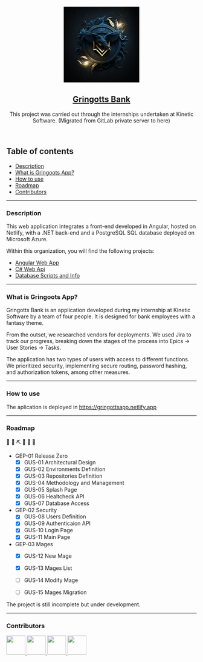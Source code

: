 <p align="center">
  <a href="https://gringottsapp.netlify.app/home">
    <img src="https://github.com/Gringotts-Team/webapp-gringotts/blob/main/src/assets/img/gringotts_logo.png" alt="Gringotts logo" width=200 height=200>
  </a>
  <h2 align="center"><a href="https://gringottsapp.netlify.app/home">Gringotts Bank</a></h2>
  <p align="center">
This project was carried out through the internships undertaken at Kinetic Software. (Migrated from GitLab private server to here)   
    <br>
    </p>
</p>

<br>


## Table of contents
- [Description](#description)
- [What is Gringoots App?](#What-is-Gringoots-App?)
- [How to use](#how-to-use)
- [Roadmap](#roadmap)
- [Contributors](#contributors)

<hr>

### Description

This web application integrates a front-end developed in Angular, hosted on Netlify, with a .NET back-end and a PostgreSQL SQL database deployed on Microsoft Azure. 

Within this organization, you will find the following projects:

 - [Angular Web App](https://github.com/Gringotts-Team/webapp-gringotts/tree/main)
 - [C# Web Api](https://github.com/Gringotts-Team/webapi-gringotts)
 - [Database Scripts and Info](https://github.com/Gringotts-Team/database-gringotts)

<hr>

### What is Gringoots App?

Gringotts Bank is an application developed during my internship at Kinetic Software by a team of four people. It is designed for bank employees with a fantasy theme.

From the outset, we researched vendors for deployments. We used Jira to track our progress, breaking down the stages of the process into Epics -> User Stories -> Tasks.

The application has two types of users with access to different functions. We prioritized security, implementing secure routing, password hashing, and authorization tokens, among other measures.


<hr>

### How to use

The aplication is deployed in https://gringottsapp.netlify.app


<hr>

### Roadmap
  🚧 👷‍ ⛏ 👷 🔧️ 🚧
- GEP-01 Release Zero
  - [x] GUS-01 Architectural Design
  - [x] GUS-02 Environments Definition
  - [x] GUS-03 Repositories Definition
  - [x] GUS-04 Methodology and Management
  - [x] GUS-05 Splash Page
  - [x] GUS-06 Healtcheck API
  - [x] GUS-07 Database Access
- GEP-02 Security
  - [x] GUS-08 Users Definition
  - [x] GUS-09 Authenticaion API
  - [x] GUS-10 Login Page
  - [x] GUS-11 Main Page
- GEP-03 Mages
  - [x] GUS-12 New Mage
  - [x] GUS-13 Mages List
  - [ ] GUS-14 Modify Mage
  - [ ] GUS-15 Mages Migration


The project is still incomplete but under development.
<hr>

### Contributors

<a href="https://github.com/JuanIAngeloni">
  <img src="https://avatars.githubusercontent.com/u/65945927?v=4" width="50" height="50" />
</a>
<a href="https://github.com/SofiaBarbiero">
  <img src="https://avatars.githubusercontent.com/u/57156828?s=96&v=4" width="50" height="50" />
</a>
<a href="https://github.com/stefano-frighetto">
  <img src="https://avatars.githubusercontent.com/u/106117483?v=4" width="50" height="50" />
</a>
<a href="https://github.com/Juan-imo21">
  <img src="https://avatars.githubusercontent.com/u/131096024?s=96&v=4" width="50" height="50" />
</a>
